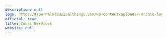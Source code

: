 ```yaml
---
description: null
logo: http://ajournalofmusicalthings.com/wp-content/uploads/Toronto-logo.png
official: true
title: Court Services
website: null
---
```


